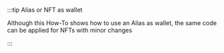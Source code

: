 :::tip Alias or NFT as wallet

Although this How-To shows how to use an Alias as wallet, the same code can be applied for NFTs with minor changes

:::